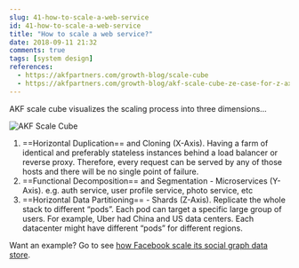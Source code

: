 ```yaml
---
slug: 41-how-to-scale-a-web-service
id: 41-how-to-scale-a-web-service
title: "How to scale a web service?"
date: 2018-09-11 21:32
comments: true
tags: [system design]
references:
  - https://akfpartners.com/growth-blog/scale-cube
  - https://akfpartners.com/growth-blog/akf-scale-cube-ze-case-for-z-axis
---
```


AKF scale cube visualizes the scaling process into three dimensions…


![AKF Scale Cube](/img/akf-scale-cube.gif)


1. ==Horizontal Duplication== and Cloning (X-Axis). Having a farm of identical and preferably stateless instances behind a load balancer or reverse proxy. Therefore, every request can be served by any of those hosts and there will be no single point of failure.
2. ==Functional Decomposition== and Segmentation - Microservices  (Y-Axis). e.g. auth service, user profile service, photo service, etc
3. ==Horizontal Data Partitioning== - Shards (Z-Axis).  Replicate the whole stack to different “pods”.  Each pod can target a specific large group of users. For example, Uber had China and US data centers. Each datacenter might have different “pods” for different regions.

Want an example? Go to see [how Facebook scale its social graph data store](https://tianpan.co/notes/49-facebook-tao).
